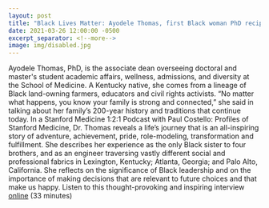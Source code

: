 ```yaml
---
layout: post
title: "Black Lives Matter: Ayodele Thomas, first Black woman PhD recipient in electrical engineering at Stanford"
date: 2021-03-26 12:00:00 -0500
excerpt_separator: <!--more-->
image: img/disabled.jpg
---
```


Ayodele Thomas, PhD, is the associate dean overseeing doctoral and master's student academic affairs, wellness, admissions, and diversity at the School of Medicine. A Kentucky native, she comes from a <!--more--> lineage of Black land-owning farmers, educators and civil rights activists. “No matter what happens, you know your family is strong and connected,” she said in talking about her family’s 200-year history and traditions that continue today. In a Stanford Medicine 1:2:1 Podcast with Paul Costello: Profiles of Stanford Medicine, Dr. Thomas reveals a life’s journey that is an all-inspiring story of adventure, achievement, pride, role-modeling, transformation and fulfillment. She describes her experience as the only Black sister to four brothers, and as an engineer traversing vastly different social and professional fabrics in Lexington, Kentucky; Atlanta, Georgia; and Palo Alto, California. She reflects on the significance of Black leadership and on the importance of making decisions that are relevant to future choices and that make us happy. Listen to this thought-provoking and inspiring interview [online][online] (33 minutes)

[online]: http://r20.rs6.net/tn.jsp?f=001PtfwORAEn3kxiPFsVro_rseVsdyNDr5QdJz14T28VL8CuRoDvXrf0mU9KKJCsWEqTeASpeswkbnMIVsPVfNNdZ9o2eH-UqJ_cfSYcqo3Q4gxvbxMZ738t-colKEHIBqlSAY_GEdw2TCTPfOqufbNUWihf2Dp720QJSGQmT-qo528vSH9Q_QOd6Na6VmE0EQ9bx_1B_5XvQLHsaIY5S0TTDb2XQA9LRgOU3buOAkhrr6p5vfJBxYwCJ0PxH_zXXIrgxmEytHUY_HGnsg_ZsY_foj9c6TefAduHru690XfmdQ=&c=qcEJcXEBYRXFS1WB6aFFicCX_AVL_MO6C4qTvZELdu0W3ZOaajBVXQ==&ch=hhxlSxu5UFmNrCM-3ZmCE0iHog8QQR3S0eNOgGU-YhFYHQLwLY3bwg==
